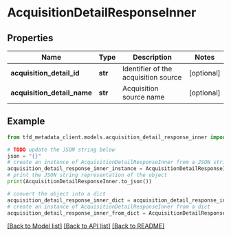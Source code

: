# AcquisitionDetailResponseInner


## Properties

Name | Type | Description | Notes
------------ | ------------- | ------------- | -------------
**acquisition_detail_id** | **str** | Identifier of the acquisition source | [optional] 
**acquisition_detail_name** | **str** | Acquisition source name | [optional] 

## Example

```python
from tfd_metadata_client.models.acquisition_detail_response_inner import AcquisitionDetailResponseInner

# TODO update the JSON string below
json = "{}"
# create an instance of AcquisitionDetailResponseInner from a JSON string
acquisition_detail_response_inner_instance = AcquisitionDetailResponseInner.from_json(json)
# print the JSON string representation of the object
print(AcquisitionDetailResponseInner.to_json())

# convert the object into a dict
acquisition_detail_response_inner_dict = acquisition_detail_response_inner_instance.to_dict()
# create an instance of AcquisitionDetailResponseInner from a dict
acquisition_detail_response_inner_from_dict = AcquisitionDetailResponseInner.from_dict(acquisition_detail_response_inner_dict)
```
[[Back to Model list]](../README.md#documentation-for-models) [[Back to API list]](../README.md#documentation-for-api-endpoints) [[Back to README]](../README.md)


